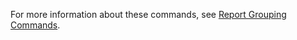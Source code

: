 For more information about these commands, see [Report Grouping Commands](https://docs.digital.ai/bundle/TE/page/report_grouping_commands.html).
